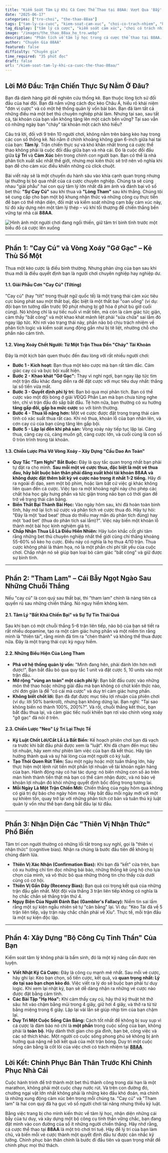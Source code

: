 ```yaml
---
title: "Kiểm Soát Tâm Lý Khi Cá Cược Thể Thao tại 88AA: Vượt Qua 'Bẫy' Cay Cú và Tham Lam Để Chiến Thắng"
date: "2025-06-17"
categories: ["tro-choi", "the-thao-88aa"]
tags: ["tam-ly-ca-cuoc", "kiem-soat-cam-xuc", "choi-co-trach-nhiem", "kinh-nghiem-ca-cuoc", "nha-cai-88aa", "thang-lon"]
tag_display: ["tâm lý cá cược", "kiểm soát cảm xúc", "chơi có trách nhiệm", "kinh nghiệm cá cược", "nhà cái 88aa", "thắng lớn"]
image: "/images/the_thao_88aa_ho_tro.webp"
description: "Phân tích về tâm lý học trong cá cược thể thao tại 88AA. Hướng dẫn cách kiểm soát cảm xúc, vượt qua hai 'con quỷ' lớn nhất là Cay Cú và Tham Lam để chiến thắng bền vững."
author: "Chuyên Gia 88AA"
featured: false
difficulty: "Chuyên gia"
time_required: "35 phút đọc"
draft: false
url: "/kiem-soat-tam-ly-khi-ca-cuoc-the-thao-88aa/"
---
```


## Lời Mở Đầu: Trận Chiến Thực Sự Nằm Ở Đâu?

Bạn đã dành hàng giờ để nghiên cứu thống kê. Bạn thuộc lòng lịch sử đối đầu của hai đội. Bạn đã nắm vững cách đọc kèo Châu Á, hiểu rõ khái niệm "đơn vị cược" và có một hệ thống quản lý vốn bài bản. Bạn đã làm tất cả những điều mà một bet thủ chuyên nghiệp phải làm. Nhưng tại sao, sau tất cả, tài khoản của bạn vẫn không tăng lên một cách bền vững? Tại sao vẫn có những ngày bạn "cháy" tài khoản một cách khó hiểu?

Câu trả lời, đối với 9 trên 10 người chơi, không nằm trên bảng kèo hay trong các con số thống kê. Nó nằm ở chính khoảng không gian 6-inch giữa hai tai của bạn: **Tâm lý**. Trận chiến thực sự và khó khăn nhất trong cá cược thể thao không phải là cuộc đối đầu giữa bạn và nhà cái. Đó là cuộc đối đầu giữa **Lý Trí** và **Cảm Xúc** bên trong chính con người bạn. Bạn có thể là nhà phân tích xuất sắc nhất thế giới, nhưng mọi kiến thức sẽ trở nên vô nghĩa khi bạn để cho cảm xúc điều khiển những cú click chuột.

Bài viết này sẽ là một chuyến du hành sâu vào khía cạnh quan trọng nhưng lại thường bị bỏ qua nhất của cá cược chuyên nghiệp. Chúng ta sẽ cùng nhau "giải phẫu" hai con quỷ tâm lý lớn nhất đã ám ảnh và đánh bại vô số bet thủ: **"Sự Cay Cú"** sau khi thua và **"Lòng Tham"** sau khi thắng. Chúng tôi sẽ cung cấp cho bạn một bộ khung nhận thức và những công cụ thực tiễn để bạn có thể nhận diện, đối mặt và kiểm soát những cạm bẫy cảm xúc này, từ đó xây dựng nên một tâm lý thép – vũ khí tối thượng để chiến thắng bền vững tại nhà cái **88AA**.

![Hình ảnh một người chơi đang ngồi thiền, giữ tâm trí bình tĩnh trước một biểu đồ cá cược lên xuống](/images/the_thao_88aa_ho_tro.webp)

---

## Phần 1: "Cay Cú" và Vòng Xoáy "Gỡ Gạc" – Kẻ Thù Số Một

Thua một kèo cược là điều bình thường. Nhưng phản ứng của bạn sau khi thua mới là điều quyết định bạn là người chơi chuyên nghiệp hay nghiệp dư.

#### **1.1. Giải Phẫu Cơn "Cay Cú" (Tilting)**
"Cay cú" (hay "tilt" trong thuật ngữ quốc tế) là một trạng thái cảm xúc tiêu cực bùng phát sau một thất bại, đặc biệt là một thất bại "oan uổng" (ví dụ: đội bạn tin tưởng dẫn trước 90 phút nhưng bị gỡ hòa ở phút bù giờ cuối cùng). Nó không chỉ là sự tiếc nuối vì mất tiền, mà còn là cảm giác tức giận, cảm thấy "bất công" và một khao khát mãnh liệt phải "sửa chữa" sai lầm đó ngay lập tức. Khi rơi vào trạng thái này, phần não bộ chịu trách nhiệm về phân tích logic và kiểm soát xung động gần như bị tê liệt, nhường chỗ cho phần não cảm tính.

#### **1.2. Vòng Xoáy Chết Người: Từ Một Trận Thua Đến "Cháy" Tài Khoản**
Đây là một kịch bản quen thuộc đến đau lòng với rất nhiều người chơi:
* **Bước 1 - Kích hoạt:** Bạn thua một kèo cược mà bạn rất tâm đắc. Cảm giác cay cú và bực bội xuất hiện.
* **Bước 2 - Khao khát "Gỡ Gạc":** Thay vì nghỉ ngơi, bạn ngay lập tức tìm một trận đấu khác đang diễn ra để đặt cược với mục tiêu duy nhất: thắng lại số tiền vừa mất.
* **Bước 3 - Quyết định phi lý trí:** Bạn bỏ qua mọi phân tích. Bạn có thể cược vào một đội bóng ở giải VĐQG Phần Lan mà bạn chưa từng nghe tên, chỉ vì trận đấu đó sắp bắt đầu. Tệ hơn nữa, bạn thường có xu hướng **tăng gấp đôi, gấp ba mức cược** so với bình thường.
* **Bước 4 - Thua lỗ nặng hơn:** Một vé cược được đặt trong trạng thái cảm tính có xác suất thua rất cao. Khi nó thua, khoản lỗ của bạn nhân lên, và cơn cay cú của bạn cũng tăng lên gấp bội.
* **Bước 5 - Lặp lại đến khi phá sản:** Vòng xoáy này tiếp tục lặp lại. Càng thua, càng cay cú, càng muốn gỡ, càng cược lớn, và cuối cùng là con số 0 tròn trĩnh trong tài khoản.

#### **1.3. Chiến Lược Phá Vỡ Vòng Xoáy – Xây Dựng "Cầu Dao An Toàn"**

* **Quy Tắc "Tạm Nghỉ" Bắt Buộc:** Đây là quy tắc quan trọng nhất bạn phải tự đặt ra cho mình. **Sau mỗi một vé cược thua, đặc biệt là một vé thua đau, hãy bắt buộc bản thân phải đăng xuất khỏi tài khoản **88AA** và không được đặt thêm bất kỳ vé cược nào trong ít nhất 1-2 tiếng.** Hãy đi ra ngoài đi dạo, xem một bộ phim, hoặc làm bất cứ việc gì khác không liên quan đến cá cược. Việc tạo ra một khoảng nghỉ này cho phép các chất hóa học gây hưng phấn và tức giận trong não bạn có thời gian để trở về trạng thái cân bằng.
* **Biến Thất Bại Thành Bài Học:** Vào ngày hôm sau, khi đã hoàn toàn bình tĩnh, hãy mở lại lịch sử cược và phân tích vé cược thua đó. Hãy tự hỏi: "Đây là một 'bad beat' (thua do thiếu may mắn dù phân tích đúng) hay một 'bad bet' (thua do phân tích sai lầm)?". Việc này biến một khoản lỗ thành một bài học kinh nghiệm giá trị.
* **Chấp Nhận Thua Lỗ Là Điều Hiển Nhiên:** Hãy luôn khắc cốt ghi tâm rằng những bet thủ chuyên nghiệp nhất thế giới cũng chỉ thắng khoảng 55-60% số kèo họ cược. Điều này có nghĩa là họ thua 4/10 trận. Thua cược không phải là thảm họa, nó là một phần chi phí tất yếu của cuộc chơi. Chấp nhận nó sẽ giúp bạn loại bỏ cảm giác "bất công" và giữ được sự bình tĩnh.

---

## Phần 2: "Tham Lam" – Cái Bẫy Ngọt Ngào Sau Những Chuỗi Thắng

Nếu "cay cú" là con quỷ sau thất bại, thì "tham lam" chính là nàng tiên cá quyến rũ sau những chiến thắng. Nó nguy hiểm không kém.

#### **2.1. Tâm Lý "Bất Khả Chiến Bại" và Sự Tự Tin Thái Quá**
Sau khi bạn có một chuỗi thắng 5-6 trận liên tiếp, não bộ của bạn sẽ tiết ra rất nhiều dopamine, tạo ra một cảm giác hưng phấn và một niềm tin rằng mình là "thiên tài", rằng mình đã tìm ra "chén thánh" và không thể thua được nữa. Đây là một trạng thái cực kỳ nguy hiểm.

#### **2.2. Những Biểu Hiện Của Lòng Tham**
* **Phá vỡ hệ thống quản lý vốn:** "Mình đang hên, phải đánh lớn hơn mới được!". Bạn bắt đầu bỏ qua quy tắc 1 unit và đặt cược 5, 10 units vào một trận đấu.
* **Mở rộng "vùng an toàn" một cách phi lý:** Bạn bắt đầu cược vào những môn thể thao hoặc những giải đấu mà bạn không có chút kiến thức nào, chỉ đơn giản là để "có cái mà cược" và duy trì cảm giác hưng phấn.
* **Không biết chốt lời:** Bạn đã đạt được mục tiêu lợi nhuận của phiên chơi (ví dụ: lời 50% bankroll), nhưng bạn không dừng lại. Bạn nghĩ: "Tại sao không biến nó thành 100%, 200%?". Và rồi, chuỗi thắng kết thúc, bạn bắt đầu thua lại, và cảm giác tiếc nuối khiến bạn rơi vào chính vòng xoáy "gỡ gạc" đã nói ở trên.

#### **2.3. Chiến Lược "Neo" Lý Trí Lại Thực Tế**
* **Kỷ Luật Chốt Lời/Cắt Lỗ Là Bất Biến:** Kế hoạch phiên chơi bạn đã vạch ra trước khi bắt đầu phải được xem là "luật". Khi đã chạm đến mục tiêu lợi nhuận, hãy xem như phiên làm việc của bạn đã kết thúc. Hãy tận hưởng thành quả và sự hài lòng của một người có kỷ luật.
* **Tạo Thói Quen Rút Tiền:** Sau một ngày hoặc một tuần thắng lớn, hãy thực hiện một lệnh rút tiền một phần lợi nhuận về tài khoản ngân hàng của bạn. Hành động này có hai tác dụng: nó biến những con số ảo trên màn hình thành tiền thật mà bạn có thể cảm nhận được, và nó bảo vệ khoản lợi nhuận đó khỏi những quyết định bốc đồng trong tương lai.
* **Mỗi Ngày Là Một Trận Chiến Mới:** Chiến thắng của ngày hôm qua không có giá trị dự báo cho ngày hôm nay. Hãy bắt đầu mỗi ngày mới với một sự khiêm tốn, quay trở lại với những phân tích cơ bản và tuân thủ kỷ luật quản lý vốn như thể bạn đang bắt đầu lại từ đầu.

---

## Phần 3: Nhận Diện Các "Thiên Vị Nhận Thức" Phổ Biến

Tâm trí con người thường có những lối tắt trong suy nghĩ, gọi là "thiên vị nhận thức" (cognitive bias). Nhận ra chúng là bước đầu tiên để không bị chúng đánh lừa.
* **Thiên Vị Xác Nhận (Confirmation Bias):** Khi bạn đã "kết" cửa trên, bạn có xu hướng chỉ tìm đọc những bài báo, những thống kê ủng hộ cho lựa chọn của mình, và vô thức bỏ qua những thông tin cho thấy cửa dưới cũng có cơ hội.
* **Thiên Vị Gần Đây (Recency Bias):** Bạn quá coi trọng kết quả của những trận đấu gần nhất. Một đội vừa thắng 3 trận liên tiếp không có nghĩa là họ chắc chắn sẽ thắng trận thứ 4.
* **Ngụy Biện Của Người Đánh Bạc (Gambler's Fallacy):** Niềm tin sai lầm rằng một sự kiện ngẫu nhiên sẽ tự "cân bằng" lại. Ví dụ: "Kèo Tài đã về 5 trận liên tiếp, vậy trận này chắc chắn phải về Xỉu". Thực tế, mỗi trận đấu là một sự kiện độc lập.

---

## Phần 4: Xây Dựng "Bộ Công Cụ Tinh Thần" Của Bạn

Kiểm soát tâm lý không phải là bẩm sinh, đó là một kỹ năng cần được rèn luyện.
* **Viết Nhật Ký Cá Cược:** Đây là công cụ mạnh mẽ nhất. Sau mỗi vé cược, hãy ghi lại: Kèo bạn chọn, số tiền cược, kết quả, và **quan trọng nhất: Lý do tại sao bạn chọn kèo đó**. Việc viết ra lý do sẽ buộc bạn phải tư duy logic. Khi xem lại nhật ký, bạn sẽ dễ dàng nhận ra những vé cược nào được đặt bằng cảm tính.
* **Các Bài Tập "Hạ Hỏa":** Khi cảm thấy cay cú, hãy thử kỹ thuật hít thở sâu: hít vào chậm bằng mũi trong 4 giây, giữ hơi 4 giây, và thở ra từ từ bằng miệng trong 6 giây. Lặp lại vài lần sẽ giúp nhịp tim của bạn chậm lại.
* **Duy Trì Một Cuộc Sống Cân Bằng:** Cách tốt nhất để không bị suy sụp vì cá cược là đảm bảo nó chỉ là **một phần** trong cuộc sống của bạn, không phải là **toàn bộ**. Hãy dành thời gian cho gia đình, bạn bè, công việc và các sở thích khác. Một người có cuộc sống phong phú sẽ không bị ảnh hưởng quá nặng nề bởi kết quả của một trận bóng. Duy trì một cuộc sống cân bằng là cốt lõi của việc chơi có trách nhiệm tại [**88AA**](https://88aa.com.co "88AA").

## Lời Kết: Chinh Phục Bản Thân Trước Khi Chinh Phục Nhà Cái

Cuộc hành trình để trở thành một bet thủ thành công trong dài hạn là một marathon, không phải một cuộc chạy nước rút. Và trên con đường đó, chướng ngại vật lớn nhất không phải là những kèo đấu khó đoán, mà chính là những xung động cảm xúc bên trong mỗi chúng ta. "Cay cú" và "Tham lam" là hai con quỷ đã hạ gục vô số người chơi tài năng nhưng thiếu kỷ luật.

Bằng việc trang bị cho mình kiến thức về tâm lý học, nhận diện những cái bẫy của tư duy, và xây dựng một bộ công cụ tinh thần vững chắc, bạn đang đặt mình vào con đường của số ít những người chiến thắng. Hãy nhớ rằng, cá cược thể thao tại **88AA** là một trò chơi trí tuệ. Hãy để lý trí của bạn làm chủ, và biến mỗi vé cược thành một quyết định đầu tư được cân nhắc kỹ lưỡng. Chinh phục bản thân chính là bước đi đầu tiên và quan trọng nhất để chinh phục mọi thử thách.